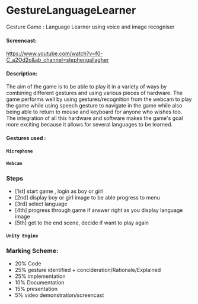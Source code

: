 # GestureLanguageLearner
Gesture Game :  Language Learner using voice and image recogniser

#### Screencast:
https://www.youtube.com/watch?v=f0-C_a2Od2o&ab_channel=stephengallagher

#### Description:
The aim of the game is to be able to play it in a variety of ways by combining different gestures and using various pieces of hardware. The game performs well by using gestures/recognition from the webcam to play the game while using speech gesture to navigate in the game while also being able to return to mouse and keyboard for anyone who wishes too. The integration of all this hardware and software makes the game's goal more exciting because it allows for several languages to be learned.

#### Gestures used :

#### `Microphone`
#### `Webcam`

### Steps 
- [1st] start game , login as boy or girl
- [2nd] display boy or girl image to be able progress to menu
- [3rd] select language
- [4th]  progress through game if answer right as you display language image
- [5th]  get to the end scene, decide if want to play again

#### `Unity Engine`

### Marking Scheme:

- 20% Code
- 25% gesture identified + concideration/Rationale/Explained
- 25% implementation
- 10% Documentation
- 15% presentation
- 5% video demonstration/screencast
